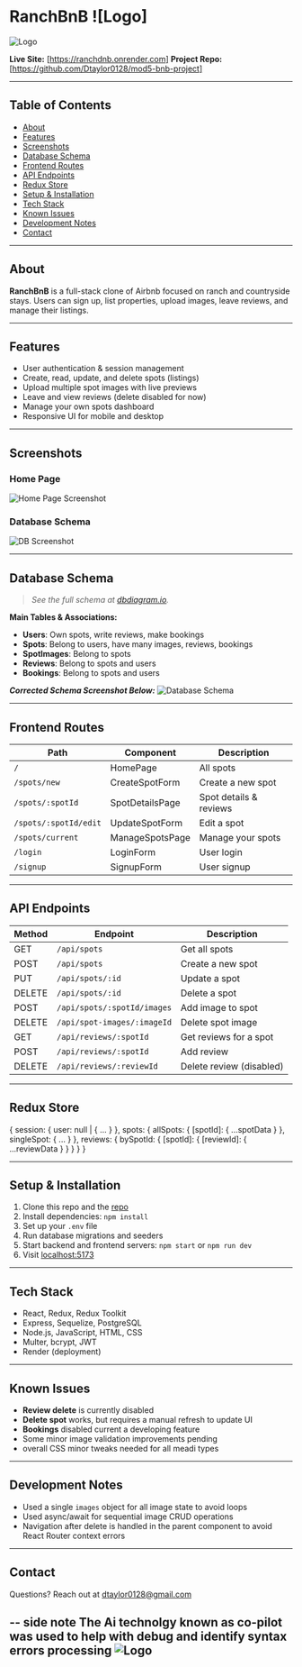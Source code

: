 # RanchBnB ![Logo]
![Logo](<frontend/images/logo ranch no back ground.png>)



**Live Site:** 
[https://ranchdnb.onrender.com] 
**Project Repo:** 
[https://github.com/Dtaylor0128/mod5-bnb-project]

---

## **Table of Contents**
- [About](#about)
- [Features](#features)
- [Screenshots](#screenshots)
- [Database Schema](#database-schema)
- [Frontend Routes](#frontend-routes)
- [API Endpoints](#api-endpoints)
- [Redux Store](#redux-store)
- [Setup & Installation](#setup--installation)
- [Tech Stack](#tech-stack)
- [Known Issues](#known-issues)
- [Development Notes](#development-notes)
- [Contact](#contact)

---

## **About**
**RanchBnB** is a full-stack clone of Airbnb focused on ranch and countryside stays. Users can sign up, list properties, upload images, leave reviews, and manage their listings.

---

## **Features**
- User authentication & session management
- Create, read, update, and delete spots (listings)
- Upload multiple spot images with live previews
- Leave and view reviews (delete disabled for now)
- Manage your own spots dashboard
- Responsive UI for mobile and desktop

---

## **Screenshots**
### Home Page

![Home Page Screenshot](<frontend/images/Screenshot 2025-06-30 140839.png>)

### Database Schema
![DB Screenshot](<frontend/images/Screenshot 2025-06-30 151007.png>)


---

## **Database Schema**
> _See the full schema at [dbdiagram.io](https://dbdiagram.io/d/bnb-project-schema-6791b84e37f5d6cbeba313fa)._

**Main Tables & Associations:**
- **Users**: Own spots, write reviews, make bookings
- **Spots**: Belong to users, have many images, reviews, bookings
- **SpotImages**: Belong to spots
- **Reviews**: Belong to spots and users
- **Bookings**: Belong to spots and users

**_Corrected Schema Screenshot Below:_**
![Database Schema](./screenshots/database-schema.png)

---

## **Frontend Routes**
| Path                  | Component          | Description                 |
|-----------------------|-------------------|-----------------------------|
| `/`                   | HomePage          | All spots                   |
| `/spots/new`          | CreateSpotForm    | Create a new spot           |
| `/spots/:spotId`      | SpotDetailsPage   | Spot details & reviews      |
| `/spots/:spotId/edit` | UpdateSpotForm    | Edit a spot                 |
| `/spots/current`      | ManageSpotsPage   | Manage your spots           |
| `/login`              | LoginForm         | User login                  |
| `/signup`             | SignupForm        | User signup                 |

---

## **API Endpoints**
| Method | Endpoint                        | Description                    |
|--------|---------------------------------|--------------------------------|
| GET    | `/api/spots`                    | Get all spots                  |
| POST   | `/api/spots`                    | Create a new spot              |
| PUT    | `/api/spots/:id`                | Update a spot                  |
| DELETE | `/api/spots/:id`                | Delete a spot                  |
| POST   | `/api/spots/:spotId/images`     | Add image to spot              |
| DELETE | `/api/spot-images/:imageId`     | Delete spot image              |
| GET    | `/api/reviews/:spotId`          | Get reviews for a spot         |
| POST   | `/api/reviews/:spotId`          | Add review                     |
| DELETE | `/api/reviews/:reviewId`        | Delete review (disabled)       |

---

## **Redux Store**

{
session: { user: null | { ... } },
spots: {
allSpots: { [spotId]: { ...spotData } },
singleSpot: { ... }
},
reviews: {
bySpotId: { [spotId]: { [reviewId]: { ...reviewData } } }
}
}

---

## **Setup & Installation**
1. Clone this repo and the [repo](https://github.com/Dtaylor0128/mod5-bnb-project)
2. Install dependencies: `npm install`
3. Set up your `.env` file
4. Run database migrations and seeders
5. Start backend and frontend servers: `npm start` or `npm run dev`
6. Visit [localhost:5173](http://localhost:8001)

---

## **Tech Stack**
- React, Redux, Redux Toolkit
- Express, Sequelize, PostgreSQL
- Node.js, JavaScript, HTML, CSS
- Multer, bcrypt, JWT
- Render (deployment)

---

## **Known Issues**
- **Review delete** is currently disabled
- **Delete spot** works, but requires a manual refresh to update UI
- **Bookings** disabled current a developing feature
- Some minor image validation improvements pending
- overall CSS minor tweaks needed for all meadi types

---

## **Development Notes**
- Used a single `images` object for all image state to avoid loops
- Used async/await for sequential image CRUD operations
- Navigation after delete is handled in the parent component to avoid React Router context errors

---

## **Contact**
Questions? Reach out at [dtaylor0128@gmail.com](mailto:dtaylor0128@gmail.com)


--
side note The Ai technolgy known as co-pilot was used to help with debug and identify syntax errors processing
![Logo](frontend/public/ranchBNB-letters.png)
---
